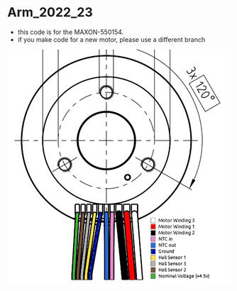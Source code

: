 # Arm_2022_23
- this code is for the MAXON-550154.
- if you make code for a new motor, please use a different branch

![alt-text](img/Maxon.png)
